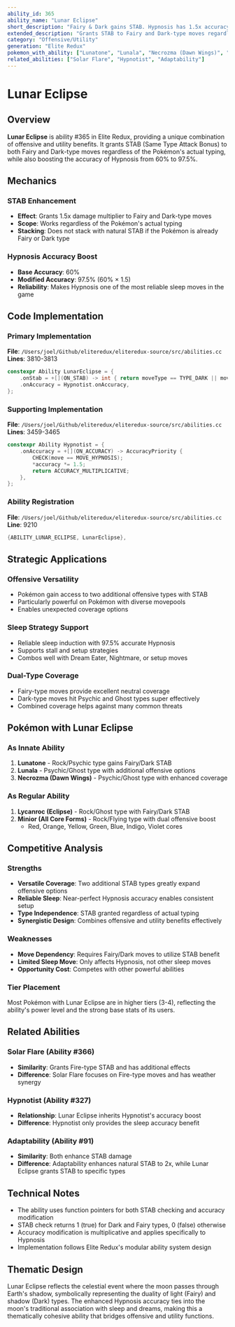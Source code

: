 ```yaml
---
ability_id: 365
ability_name: "Lunar Eclipse"
short_description: "Fairy & Dark gains STAB. Hypnosis has 1.5x accuracy."
extended_description: "Grants STAB to Fairy and Dark-type moves regardless of actual typing, allowing non-Fairy/Dark types to gain 1.5x damage. Additionally, Hypnosis gains 1.5x accuracy, making it 97.5% accurate instead of 60%. Perfect for dual-type offensive strategies with reliable sleep support abilities."
category: "Offensive/Utility"
generation: "Elite Redux"
pokemon_with_ability: ["Lunatone", "Lunala", "Necrozma (Dawn Wings)", "Lycanroc (Eclipse)", "Minior (All Core Forms)"]
related_abilities: ["Solar Flare", "Hypnotist", "Adaptability"]
---
```


# Lunar Eclipse

## Overview

**Lunar Eclipse** is ability #365 in Elite Redux, providing a unique combination of offensive and utility benefits. It grants STAB (Same Type Attack Bonus) to both Fairy and Dark-type moves regardless of the Pokémon's actual typing, while also boosting the accuracy of Hypnosis from 60% to 97.5%.

## Mechanics

### STAB Enhancement
- **Effect**: Grants 1.5x damage multiplier to Fairy and Dark-type moves
- **Scope**: Works regardless of the Pokémon's actual typing
- **Stacking**: Does not stack with natural STAB if the Pokémon is already Fairy or Dark type

### Hypnosis Accuracy Boost
- **Base Accuracy**: 60%
- **Modified Accuracy**: 97.5% (60% × 1.5)
- **Reliability**: Makes Hypnosis one of the most reliable sleep moves in the game

## Code Implementation

### Primary Implementation
**File**: `/Users/joel/Github/eliteredux/eliteredux-source/src/abilities.cc`
**Lines**: 3810-3813

```cpp
constexpr Ability LunarEclipse = {
    .onStab = +[](ON_STAB) -> int { return moveType == TYPE_DARK || moveType == TYPE_FAIRY; },
    .onAccuracy = Hypnotist.onAccuracy,
};
```

### Supporting Implementation
**File**: `/Users/joel/Github/eliteredux/eliteredux-source/src/abilities.cc`
**Lines**: 3459-3465

```cpp
constexpr Ability Hypnotist = {
    .onAccuracy = +[](ON_ACCURACY) -> AccuracyPriority {
        CHECK(move == MOVE_HYPNOSIS);
        *accuracy *= 1.5;
        return ACCURACY_MULTIPLICATIVE;
    },
};
```

### Ability Registration
**File**: `/Users/joel/Github/eliteredux/eliteredux-source/src/abilities.cc`
**Line**: 9210

```cpp
{ABILITY_LUNAR_ECLIPSE, LunarEclipse},
```

## Strategic Applications

### Offensive Versatility
- Pokémon gain access to two additional offensive types with STAB
- Particularly powerful on Pokémon with diverse movepools
- Enables unexpected coverage options

### Sleep Strategy Support
- Reliable sleep induction with 97.5% accurate Hypnosis
- Supports stall and setup strategies
- Combos well with Dream Eater, Nightmare, or setup moves

### Dual-Type Coverage
- Fairy-type moves provide excellent neutral coverage
- Dark-type moves hit Psychic and Ghost types super effectively
- Combined coverage helps against many common threats

## Pokémon with Lunar Eclipse

### As Innate Ability
1. **Lunatone** - Rock/Psychic type gains Fairy/Dark STAB
2. **Lunala** - Psychic/Ghost type with additional offensive options
3. **Necrozma (Dawn Wings)** - Psychic/Ghost type with enhanced coverage

### As Regular Ability
1. **Lycanroc (Eclipse)** - Rock/Ghost type with Fairy/Dark STAB
2. **Minior (All Core Forms)** - Rock/Flying type with dual offensive boost
   - Red, Orange, Yellow, Green, Blue, Indigo, Violet cores

## Competitive Analysis

### Strengths
- **Versatile Coverage**: Two additional STAB types greatly expand offensive options
- **Reliable Sleep**: Near-perfect Hypnosis accuracy enables consistent setup
- **Type Independence**: STAB granted regardless of actual typing
- **Synergistic Design**: Combines offensive and utility benefits effectively

### Weaknesses
- **Move Dependency**: Requires Fairy/Dark moves to utilize STAB benefit
- **Limited Sleep Move**: Only affects Hypnosis, not other sleep moves
- **Opportunity Cost**: Competes with other powerful abilities

### Tier Placement
Most Pokémon with Lunar Eclipse are in higher tiers (3-4), reflecting the ability's power level and the strong base stats of its users.

## Related Abilities

### Solar Flare (Ability #366)
- **Similarity**: Grants Fire-type STAB and has additional effects
- **Difference**: Solar Flare focuses on Fire-type moves and has weather synergy

### Hypnotist (Ability #327)
- **Relationship**: Lunar Eclipse inherits Hypnotist's accuracy boost
- **Difference**: Hypnotist only provides the sleep accuracy benefit

### Adaptability (Ability #91)
- **Similarity**: Both enhance STAB damage
- **Difference**: Adaptability enhances natural STAB to 2x, while Lunar Eclipse grants STAB to specific types

## Technical Notes

- The ability uses function pointers for both STAB checking and accuracy modification
- STAB check returns 1 (true) for Dark and Fairy types, 0 (false) otherwise
- Accuracy modification is multiplicative and applies specifically to Hypnosis
- Implementation follows Elite Redux's modular ability system design

## Thematic Design

Lunar Eclipse reflects the celestial event where the moon passes through Earth's shadow, symbolically representing the duality of light (Fairy) and shadow (Dark) types. The enhanced Hypnosis accuracy ties into the moon's traditional association with sleep and dreams, making this a thematically cohesive ability that bridges offensive and utility functions.